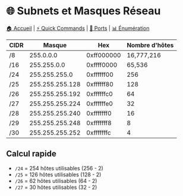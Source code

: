 # 🌐 Subnets et Masques Réseau

[🏠 Accueil](../README.md) | [⚡ Quick Commands](quick-commands.md) | [🚪 Ports](common-ports.md) | [📊 Énumération](../03-enumeration/http-web.md)

| CIDR | Masque | Hex | Nombre d'hôtes |
|------|--------|-----|----------------|
| /8 | 255.0.0.0 | 0xff000000 | 16,777,216 |
| /16 | 255.255.0.0 | 0xffff0000 | 65,536 |
| /24 | 255.255.255.0 | 0xffffff00 | 256 |
| /25 | 255.255.255.128 | 0xffffff80 | 128 |
| /26 | 255.255.255.192 | 0xffffffc0 | 64 |
| /27 | 255.255.255.224 | 0xffffffe0 | 32 |
| /28 | 255.255.255.240 | 0xfffffff0 | 16 |
| /29 | 255.255.255.248 | 0xfffffff8 | 8 |
| /30 | 255.255.255.252 | 0xfffffffc | 4 |

## Calcul rapide
- `/24` = 254 hôtes utilisables (256 - 2)
- `/25` = 126 hôtes utilisables (128 - 2)
- `/26` = 62 hôtes utilisables (64 - 2)
- `/27` = 30 hôtes utilisables (32 - 2)